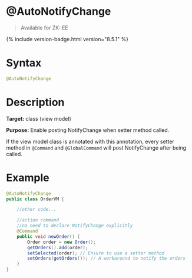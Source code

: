 # @AutoNotifyChange
> Available for ZK: EE

{% include version-badge.html version="8.5.1" %}

Syntax
======
```java
@AutoNotifyChange
```

Description
===========
**Target:** class (view model)

**Purpose:** Enable posting NotifyChange when setter method called.

If the view model class is annotated with this annotation, every setter method in `@Command` and `@GlobalCommand` will post NotifyChange after being called.

Example
=======
```java
@AutoNotifyChange
public class OrderVM {

    //other code...

    //action command
    //no need to declare NotifyChange explicitly
    @Command
    public void newOrder() {
        Order order = new Order();
        getOrders().add(order);
        setSelected(order); // Ensure to use a setter method
        setOrders(getOrders()); // A workaround to notify the orders
    }
}
```
